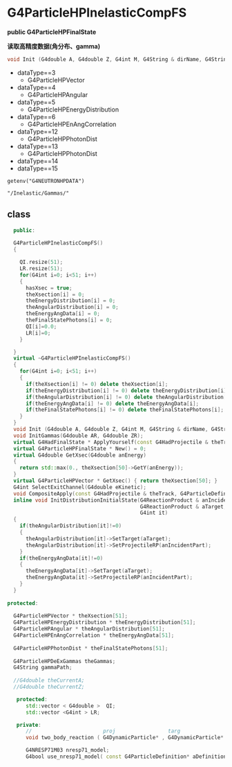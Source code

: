 <!-- G4ParticleHPInelasticCompFS.md --- 
;; 
;; Description: 
;; Author: Hongyi Wu(吴鸿毅)
;; Email: wuhongyi@qq.com 
;; Created: 六 9月  1 23:47:42 2018 (+0800)
;; Last-Updated: 日 9月  2 00:08:14 2018 (+0800)
;;           By: Hongyi Wu(吴鸿毅)
;;     Update #: 4
;; URL: http://wuhongyi.cn -->

# G4ParticleHPInelasticCompFS

**public G4ParticleHPFinalState**

**读取高精度数据(角分布、gamma)**

```cpp
void Init (G4double A, G4double Z, G4int M, G4String & dirName, G4String & aSFType, G4ParticleDefinition*);
```

- dataType==3
	- G4ParticleHPVector
- dataType==4
	- G4ParticleHPAngular
- dataType==5
	- G4ParticleHPEnergyDistribution
- dataType==6
	- G4ParticleHPEnAngCorrelation
- dataType==12
	- G4ParticleHPPhotonDist
- dataType==13
	- G4ParticleHPPhotonDist
- dataType==14
- dataType==15



```
getenv("G4NEUTRONHPDATA")

"/Inelastic/Gammas/"
```

## class

```cpp
  public:
  
  G4ParticleHPInelasticCompFS()
  {

    QI.resize(51);
    LR.resize(51);
    for(G4int i=0; i<51; i++)
    {
      hasXsec = true; 
      theXsection[i] = 0;
      theEnergyDistribution[i] = 0;
      theAngularDistribution[i] = 0;
      theEnergyAngData[i] = 0;
      theFinalStatePhotons[i] = 0;
      QI[i]=0.0;
      LR[i]=0;
    }

  }
  virtual ~G4ParticleHPInelasticCompFS()
  {
    for(G4int i=0; i<51; i++)
    {
      if(theXsection[i] != 0) delete theXsection[i];
      if(theEnergyDistribution[i] != 0) delete theEnergyDistribution[i];
      if(theAngularDistribution[i] != 0) delete theAngularDistribution[i];
      if(theEnergyAngData[i] != 0) delete theEnergyAngData[i];
      if(theFinalStatePhotons[i] != 0) delete theFinalStatePhotons[i];
    }
  }
  void Init (G4double A, G4double Z, G4int M, G4String & dirName, G4String & aSFType, G4ParticleDefinition*);
  void InitGammas(G4double AR, G4double ZR);
  virtual G4HadFinalState * ApplyYourself(const G4HadProjectile & theTrack) = 0;
  virtual G4ParticleHPFinalState * New() = 0;
  virtual G4double GetXsec(G4double anEnergy)
  {
    return std::max(0., theXsection[50]->GetY(anEnergy));
  }
  virtual G4ParticleHPVector * GetXsec() { return theXsection[50]; }
  G4int SelectExitChannel(G4double eKinetic);
  void CompositeApply(const G4HadProjectile & theTrack, G4ParticleDefinition * aHadron);
  inline void InitDistributionInitialState(G4ReactionProduct & anIncidentPart, 
                                           G4ReactionProduct & aTarget, 
                                           G4int it)
  {
    if(theAngularDistribution[it]!=0) 
    {
      theAngularDistribution[it]->SetTarget(aTarget);
      theAngularDistribution[it]->SetProjectileRP(anIncidentPart);
    }
    if(theEnergyAngData[it]!=0)
    {
      theEnergyAngData[it]->SetTarget(aTarget);
      theEnergyAngData[it]->SetProjectileRP(anIncidentPart);
    }
  }
  
protected:
  
  G4ParticleHPVector * theXsection[51];
  G4ParticleHPEnergyDistribution * theEnergyDistribution[51];
  G4ParticleHPAngular * theAngularDistribution[51];
  G4ParticleHPEnAngCorrelation * theEnergyAngData[51];
  
  G4ParticleHPPhotonDist * theFinalStatePhotons[51];
  
  G4ParticleHPDeExGammas theGammas;
  G4String gammaPath;
  
  //G4double theCurrentA;
  //G4double theCurrentZ;

   protected:
      std::vector < G4double >  QI;
      std::vector <G4int > LR;

   private:
      //                       proj                 targ                 had                  mu of had   
      void two_body_reaction ( G4DynamicParticle* , G4DynamicParticle* , G4DynamicParticle* , G4double mu ); 

      G4NRESP71M03 nresp71_model;
      G4bool use_nresp71_model( const G4ParticleDefinition* aDefinition, const G4int it , const G4ReactionProduct& theTarget , G4ReactionProduct& boosted);
```

<!-- G4ParticleHPInelasticCompFS.md ends here -->
